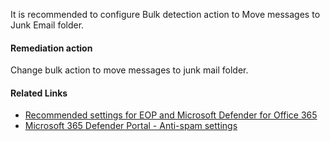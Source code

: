 It is recommended to configure Bulk detection action to Move messages to Junk Email folder.

#### Remediation action
Change bulk action to move messages to junk mail folder.

#### Related Links

* [Recommended settings for EOP and Microsoft Defender for Office 365](https://aka.ms/orca-atpp-docs-6) 
* [Microsoft 365 Defender Portal - Anti-spam settings](https://security.microsoft.com/antispam)
